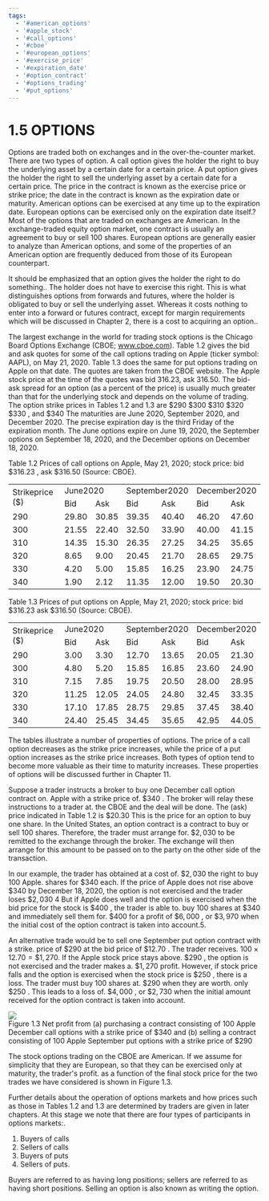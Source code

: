 ```yaml
---
tags:
  - '#american_options'
  - '#apple_stock'
  - '#call_options'
  - '#cboe'
  - '#european_options'
  - '#exercise_price'
  - '#expiration_date'
  - '#option_contract'
  - '#options_trading'
  - '#put_options'
---
```

# 1.5 OPTIONS  

Options are traded both on exchanges and in the over-the-counter market. There are two types of option. A call option gives the holder the right to buy the underlying asset by a certain date for a certain price. A put option gives the holder the right to sell the underlying asset by a certain date for a certain price. The price in the contract is known as the exercise price or strike price; the date in the contract is known as the expiration date or maturity. American options can be exercised at any time up to the expiration date. European options can be exercised only on the expiration date itself.? Most of the options that are traded on exchanges are American. In the exchange-traded equity option market, one contract is usually an agreement to buy or sell 100 shares. European options are generally easier to analyze than American options, and some of the properties of an American option are frequently deduced from those of its European counterpart.  

It should be emphasized that an option gives the holder the right to do something.. The holder does not have to exercise this right. This is what distinguishes options from forwards and futures, where the holder is obligated to buy or sell the underlying asset. Whereas it costs nothing to enter into a forward or futures contract, except for margin requirements which will be discussed in Chapter 2, there is a cost to acquiring an option..  

The largest exchange in the world for trading stock options is the Chicago Board Options Exchange (CBOE; www.cboe.com). Table 1.2 gives the bid and ask quotes for some of the call options trading on Apple (ticker symbol: AAPL), on May 21, 2020. Table 1.3 does the same for put options trading on Apple on that date. The quotes are taken from the CBOE website. The Apple stock price at the time of the quotes was bid 316.23, ask 316.50. The bid-ask spread for an option (as a percent of the price) is usually much greater than that for the underlying stock and depends on the volume of trading. The option strike prices in Tables 1.2 and 1.3 are $\$290$ $\$300$ $\$310$ $\$320$ $\$330$ , and $\$340$ The maturities are June 2020, September 2020, and December 2020. The precise expiration day is the third Friday of the expiration month. The June options expire on June 19, 2020, the September options on September 18, 2020, and the December options on December 18, 2020.  

Table 1.2 Prices of call options on Apple, May 21, 2020; stock price: bid $\$316.23$ , ask \$316.50 (Source: CBOE).   


<html><body><table><tr><td rowspan="2">Strikeprice ($)</td><td colspan="2">June2020</td><td colspan="2">September2020</td><td colspan="2">December2020</td></tr><tr><td>Bid</td><td>Ask</td><td>Bid</td><td>Ask</td><td>Bid</td><td>Ask</td></tr><tr><td>290</td><td>29.80</td><td>30.85</td><td>39.35</td><td>40.40</td><td>46.20</td><td>47.60</td></tr><tr><td>300</td><td>21.55</td><td>22.40</td><td>32.50</td><td>33.90</td><td>40.00</td><td>41.15</td></tr><tr><td>310</td><td>14.35</td><td>15.30</td><td>26.35</td><td>27.25</td><td>34.25</td><td>35.65</td></tr><tr><td>320</td><td>8.65</td><td>9.00</td><td>20.45</td><td>21.70</td><td>28.65</td><td>29.75</td></tr><tr><td>330</td><td>4.20</td><td>5.00</td><td>15.85</td><td>16.25</td><td>23.90</td><td>24.75</td></tr><tr><td>340</td><td>1.90</td><td>2.12</td><td>11.35</td><td>12.00</td><td>19.50</td><td>20.30</td></tr></table></body></html>  

Table 1.3  Prices of put options on Apple, May 21, 2020; stock price: bid $\$316.23$ ask $\$316.50$ (Source: CBOE).   


<html><body><table><tr><td rowspan="2">Strikeprice ($)</td><td colspan="2">June2020</td><td colspan="2">September2020</td><td colspan="2">December2020</td></tr><tr><td>Bid</td><td>Ask</td><td>Bid</td><td>Ask</td><td>Bid</td><td>Ask</td></tr><tr><td>290</td><td>3.00</td><td>3.30</td><td>12.70</td><td>13.65</td><td>20.05</td><td>21.30</td></tr><tr><td>300</td><td>4.80</td><td>5.20</td><td>15.85</td><td>16.85</td><td>23.60</td><td>24.90</td></tr><tr><td>310</td><td>7.15</td><td>7.85</td><td>19.75</td><td>20.50</td><td>28.00</td><td>28.95</td></tr><tr><td>320</td><td>11.25</td><td>12.05</td><td>24.05</td><td>24.80</td><td>32.45</td><td>33.35</td></tr><tr><td>330</td><td>17.10</td><td>17.85</td><td>28.75</td><td>29.85</td><td>37.45</td><td>38.40</td></tr><tr><td>340</td><td>24.40</td><td>25.45</td><td>34.45</td><td>35.65</td><td>42.95</td><td>44.05</td></tr></table></body></html>  

The tables illustrate a number of properties of options. The price of a call option decreases as the strike price increases, while the price of a put option increases as the strike price increases. Both types of option tend to become more valuable as their time to maturity increases. These properties of options will be discussed further in Chapter 11.  

Suppose a trader instructs a broker to buy one December call option contract on. Apple with a strike price of. $\$340$ . The broker will relay these instructions to a trader at. the CBOE and the deal will be done. The (ask) price indicated in Table 1.2 is $\$20.30$ This is the price for an option to buy one share. In the United States, an option contract is a contract to buy or sell 100 shares. Therefore, the trader must arrange for. $\$2,030$ to be remitted to the exchange through the broker. The exchange will then arrange for this amount to be passed on to the party on the other side of the transaction.  

In our example, the trader has obtained at a cost of. $\$2,030$ the right to buy 100 Apple. shares for $\$340$ each. If the price of Apple does not rise above $\$340$ by December 18, 2020, the option is not exercised and the trader loses $\$2,030$ 4 But if Apple does well and the option is exercised when the bid price for the stock is $\$400$ , the trader is able to. buy 100 shares at $\$340$ and immediately sell them for. $\$400$ for a profit of $\$6,000$ , or $\$3,970$ when the initial cost of the option contract is taken into account.5.  

An alternative trade would be to sell one September put option contract with a strike. price of $\$290$ at the bid price of $\$12.70$ . The trader receives. $100\times12.70=\$1,270.$ If the Apple stock price stays above. $\$290$ , the option is not exercised and the trader makes a. $\$1,270$ profit. However, if stock price falls and the option is exercised when the stock price is $\$250$ , there is a loss. The trader must buy 100 shares at. $\$290$ when they are worth. only $\$250$ . This leads to a loss of. $\$4,000$ , or $\$2,730$ when the initial amount received for the option contract is taken into account.  

![](4d3b569792ff60f71d14062fb9a2f2ce3ca49314bac34d25141cd12c651df638.jpg)  
Figure 1.3 Net profit from (a) purchasing a contract consisting of 100 Apple December call options with a strike price of $\$340$ and (b) selling a contract consisting of 100 Apple September put options with a strike price of $\$290$  

The stock options trading on the CBOE are American. If we assume for simplicity that they are European, so that they can be exercised only at maturity, the trader's profit. as a function of the final stock price for the two trades we have considered is shown in Figure 1.3.  

Further details about the operation of options markets and how prices such as those in Tables 1.2 and 1.3 are determined by traders are given in later chapters. At this stage we note that there are four types of participants in options markets:.  

1. Buyers of calls   
2. Sellers of calls   
3. Buyers of puts   
4. Sellers of puts.  

Buyers are referred to as having long positions; sellers are referred to as having short positions. Selling an option is also known as writing the option.  
